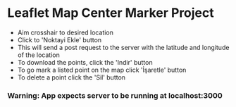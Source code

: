 # Leaflet Map Center Marker Project

- Aim crosshair to desired location
- Click to 'Noktayi Ekle' button
- This will send a post request to the server with the latitude and longitude of the location
- To download the points, click the 'Indir' button
- To go mark a listed point on the map click 'İşaretle' button
- To delete a point click the 'Sil' button

### Warning: App expects server to be running at localhost:3000
